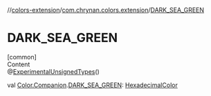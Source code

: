 //[colors-extension](../../index.md)/[com.chrynan.colors.extension](index.md)/[DARK_SEA_GREEN](-d-a-r-k_-s-e-a_-g-r-e-e-n.md)



# DARK_SEA_GREEN  
[common]  
Content  
@[ExperimentalUnsignedTypes](https://kotlinlang.org/api/latest/jvm/stdlib/kotlin/-experimental-unsigned-types/index.html)()  
  
val [Color.Companion](../../../colors-core/colors-core/com.chrynan.colors/-color/-companion/index.md).[DARK_SEA_GREEN](-d-a-r-k_-s-e-a_-g-r-e-e-n.md): [HexadecimalColor](../../../colors-core/colors-core/com.chrynan.colors/-hexadecimal-color/index.md)  



